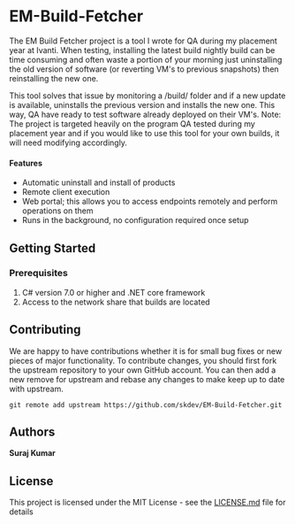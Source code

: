# EM-Build-Fetcher
The EM Build Fetcher project is a tool I wrote for QA during my placement year at Ivanti.
When testing, installing the latest build nightly build can be time consuming and often waste a portion of your morning just uninstalling the old version of software (or reverting VM's to previous snapshots) then reinstalling the new one.

This tool solves that issue by monitoring a /build/ folder and if a new update is available, uninstalls the previous version and installs the new one. This way, QA have ready to test software already deployed on their VM's.
Note: The project is targeted heavily on the program QA tested during my placement year and if you would like to use this tool for your own builds, it will need modifying accordingly.

#### Features
* Automatic uninstall and install of products
* Remote client execution
* Web portal; this allows you to access endpoints remotely and perform operations on them
* Runs in the background, no configuration required once setup

## Getting Started

### Prerequisites
1. C# version 7.0 or higher and .NET core framework
2. Access to the network share that builds are located

## Contributing
We are happy to have contributions whether it is for small bug fixes or new pieces of major functionality. To contribute changes, you should first fork the upstream repository to your own GitHub account. You can then add a new remove for upstream and rebase any changes to
make keep up to date with upstream.

`git remote add upstream https://github.com/skdev/EM-Build-Fetcher.git`

## Authors
**Suraj Kumar**

## License
This project is licensed under the MIT License - see the [LICENSE.md](LICENSE.md) file for details
